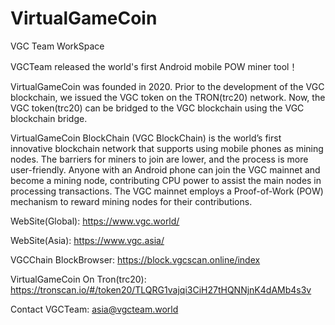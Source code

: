 # VirtualGameCoin
VGC Team WorkSpace

VGCTeam released the world's first Android mobile POW miner tool！

VirtualGameCoin was founded in 2020. Prior to the development of the VGC blockchain, we issued the VGC token on the TRON(trc20) network. Now, the VGC token(trc20) can be bridged to the VGC blockchain using the VGC blockchain bridge.

VirtualGameCoin BlockChain (VGC BlockChain) is the world’s first innovative blockchain network that supports using mobile phones as mining nodes. The barriers for miners to join are lower, and the process is more user-friendly. Anyone with an Android phone can join the VGC mainnet and become a mining node, contributing CPU power to assist the main nodes in processing transactions. The VGC mainnet employs a Proof-of-Work (POW) mechanism to reward mining nodes for their contributions.

WebSite(Global):
https://www.vgc.world/

WebSite(Asia):
https://www.vgc.asia/

VGCChain BlockBrowser:
https://block.vgcscan.online/index

VirtualGameCoin On Tron(trc20):
https://tronscan.io/#/token20/TLQRG1vajqi3CiH27tHQNNjnK4dAMb4s3v

Contact VGCTeam:
asia@vgcteam.world
